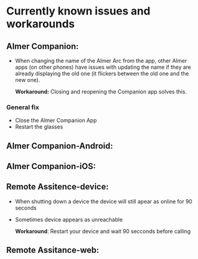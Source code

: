 # Currently known issues and workarounds

## Almer Companion:

* When changing the name of the Almer Arc from the app, other Almer apps (on other phones) have issues with updating the name if they are already displaying the old one (it flickers between the old one and the new one).

    **Workaround:** Closing and reopening the Companion app solves this.

### General fix
* Close the Almer Companion App
* Restart the glasses


## Almer Companion-Android:

## Almer Companion-iOS:

## Remote Assitence-device:
* When shutting down a device the device will still apear as online for 90 seconds
* Sometimes device appears as unreachable

    **Workaround**: Restart your device and wait 90 secconds before calling

## Remote Assitance-web:
